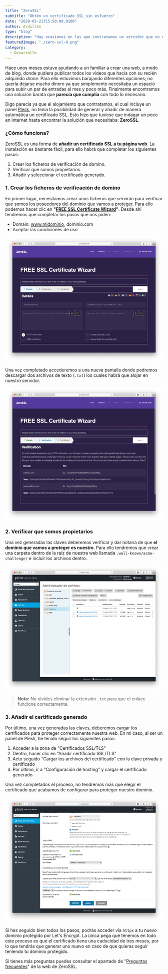 ```yaml
---
title: "ZeroSSL"
subtitle: "Obtén un certificado SSL sin esfuerzo"
date: "2020-03-21T15:50:00.0100"
author: Ardillán
type: "blog"
description: "Hay ocasiones en las que contratamos un servidor que no ofrece la posibilidad de habilitar un certificado de seguridad de manera automática. Con ZeroSSL ya no hay excusa para dejar nuestro dominio desprotegido."
featuredImage: "./zero-ssl-0.png"
category:
  - Desarrollo
---
```


Hace unos meses estuve ayudando a un familiar a crear una web, a modo de blog, donde pudiera publicar todos los vídeos que hacía con su recién adquirido _drone_. Para ello estuvimos barajando diferentes opciones; no quería dejarse mucho dinero ya que simplemente necesitaba un espacio para subir un par de entradas al mes y poco más. Finalmente encontramos una solución barata que **parecía que cumplía** con todo lo necesario.

Digo parecía ya que el alojamiento que contratamos, el cual incluye un panel [Plesk](https://en.wikipedia.org/wiki/Plesk), no tenía la posibilidad de generar y añadir de manera automática un certificado SSL. Esto hizo que tuviese que indagar un poco en internet hasta encontrar la solución que necesitaba: **ZeroSSL**.

### ¿Cómo funciona?

ZeroSSL es una forma de **añadir un certificado SSL a tu página web**. La instalación es bastante fácil, para ello habrá que completar los siguientes pasos:

1. Crear los ficheros de verificación de domino.
2. Verificar que somos propietarios.
3. Añadir y seleccionar el certificado generado.

### 1. Crear los ficheros de verificación de domino

En primer lugar, necesitamos crear unos ficheros que servirán para verificar que somos los poseedores del dominio que vamos a proteger. Para ello podemos hacer clic en **"[FREE SSL Certificate Wizard](https://zerossl.com/free-ssl/#crt)"**. Desde ahí tendremos que completar los pasos que nos piden:

- Domain: www.midominio, dominio.com
- Aceptar las condiciones de uso

![Captura de pantalla de ZeroSSL](./zero-ssl-1.png)

Una vez completado accederemos a una nueva pantalla donde podremos descargar dos archivos de texto (`.txt`) los cuales habrá que alojar en nuestro servidor.

![Captura de pantalla de ZeroSSL](./zero-ssl-2.png)

### 2. Verificar que somos propietarios

Una vez generadas las claves deberemos verificar y dar notaría de que **el dominio que vamos a proteger es nuestro**. Para ello tendremos que crear una carpeta dentro de la raíz de nuestra web llamada `.well-known/acme-challenge/` e incluir los archivos dentro.

![Captura de pantalla del panel Plesk](./zero-ssl-3.png)

> **Nota:** No olvides eliminar la extensión `.txt` para que el enlace funcione correctamente.

### 3. Añadir el certificado generado

Por último, una vez generadas las claves, deberemos cargar los certificados para proteger correctamente nuestra web. En mi caso, al ser un panel de Plesk, he tenido seguir los siguientes pasos:

1. Acceder a la zona de "Certificados SSL/TLS"
2. Dentro, hacer clic en "Añadir certificado SSL/TLS"
3. Acto seguido "Cargar los archivos del certificado" con la clave privada y certificado
4. Por último, ir a "Configuración de hosting" y cargar el certificado generado

Una vez completados el proceso, no tendremos más que elegir el certificado que acabamos de configurar para proteger nuestro dominio.

![Captura de pantalla del panel Plesk](./zero-ssl-4.png)

Si has seguido bien todos los pasos, podrás acceder vía `https` a tu nuevo dominio protegido por Let's Encrypt. La única pega que tenemos en todo este proceso es que el certificado tiene una caducidad de tres meses, por lo que tendrás que generar uno nuevo en caso de que quieras seguir teniendo tu dominio protegido.

Si tienes más preguntas puedes consultar el apartado de "[Preguntas frecuentes](https://zerossl.com/ssl-faq.html)" de la web de ZeroSSL.
